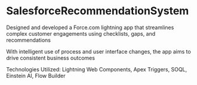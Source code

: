 # SalesforceRecommendationSystem
Designed and developed a Force.com lightning app that streamlines complex customer engagements using  checklists, gaps, and recommendations

With intelligent use of process and user interface changes, the app aims to drive consistent business outcomes

Technologies Utilized: Lightning Web Components, Apex Triggers, SOQL, Einstein AI, Flow Builder

